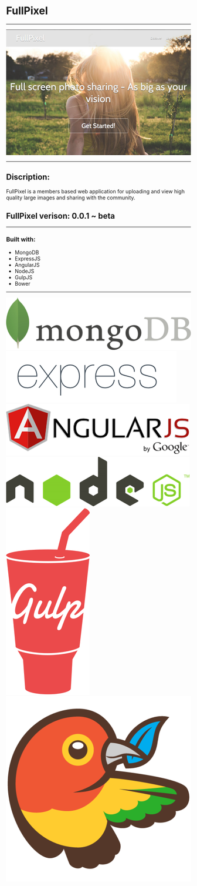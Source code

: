 # FullPixel

---

![FullPixel image](public/assets/fullpix.png)

---

## Discription:

FullPixel is a members based web application for uploading and view high quality large images and sharing with the community.

## FullPixel verison: 0.0.1  ~ beta

---

### Built with:

* MongoDB
* ExpressJS
* AngularJS
* NodeJS
* GulpJS
* Bower

---
[![MongoDB Yo](public/assets/mongologo.jpeg)](https://www.mongodb.org/)
[![ExpressJS Yo](public/assets/express.png)](http://expressjs.com/)
[![AngularJs Yo](public/assets/AngularJS-large.png)](https://angularjs.org/)
[![Node](public/assets/nodelogo.png)](https://nodejs.org/)
[![Gulp](public/assets/gulplogo.png)](http://gulpjs.com/)
[![Bower](public/assets/bowerlogo.png)](http://bower.io/)

